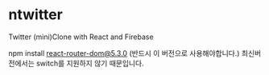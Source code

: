 # ntwitter

Twitter (mini)Clone with React and Firebase

npm install react-router-dom@5.3.0 (반드시 이 버전으로 사용해야합니다.)
최신버전에서는 switch를 지원하지 않기 때문입니다.
